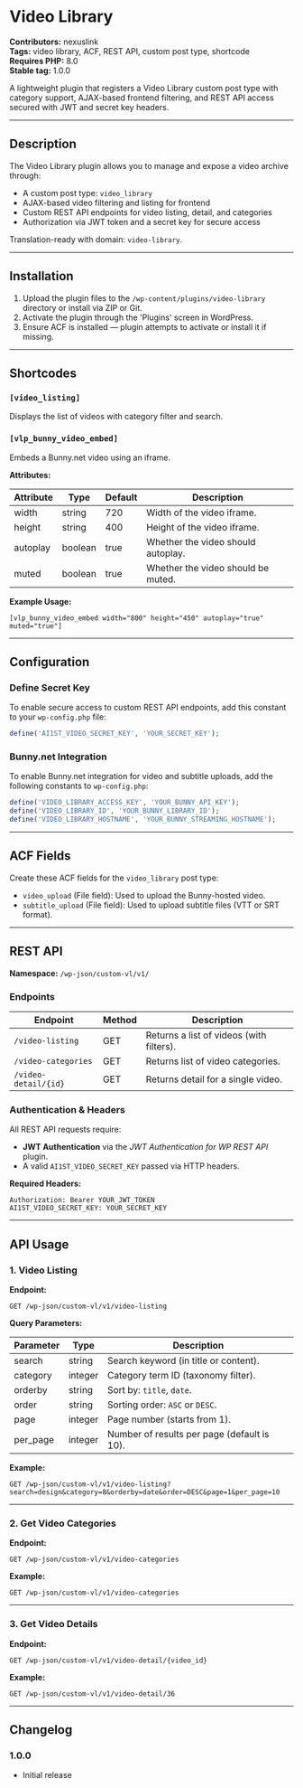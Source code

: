 
# Video Library

**Contributors:** nexuslink  
**Tags:** video library, ACF, REST API, custom post type, shortcode  
**Requires PHP:** 8.0  
**Stable tag:** 1.0.0  

A lightweight plugin that registers a Video Library custom post type with category support, AJAX-based frontend filtering, and REST API access secured with JWT and secret key headers.

---

## Description

The Video Library plugin allows you to manage and expose a video archive through:

- A custom post type: `video_library`
- AJAX-based video filtering and listing for frontend
- Custom REST API endpoints for video listing, detail, and categories
- Authorization via JWT token and a secret key for secure access

Translation-ready with domain: `video-library`.

---

## Installation

1. Upload the plugin files to the `/wp-content/plugins/video-library` directory or install via ZIP or Git.
2. Activate the plugin through the 'Plugins' screen in WordPress.
3. Ensure ACF is installed — plugin attempts to activate or install it if missing.

---

## Shortcodes

### `[video_listing]`
Displays the list of videos with category filter and search.

### `[vlp_bunny_video_embed]`
Embeds a Bunny.net video using an iframe.

**Attributes:**

| Attribute | Type    | Default | Description                                |
|-----------|---------|---------|--------------------------------------------|
| width     | string  | 720     | Width of the video iframe.                 |
| height    | string  | 400     | Height of the video iframe.                |
| autoplay  | boolean | true    | Whether the video should autoplay.         |
| muted     | boolean | true    | Whether the video should be muted.         |

**Example Usage:**

```shortcode
[vlp_bunny_video_embed width="800" height="450" autoplay="true" muted="true"]
```

---

## Configuration

### Define Secret Key

To enable secure access to custom REST API endpoints, add this constant to your `wp-config.php` file:

```php
define('AI1ST_VIDEO_SECRET_KEY', 'YOUR_SECRET_KEY');
```

### Bunny.net Integration

To enable Bunny.net integration for video and subtitle uploads, add the following constants to `wp-config.php`:

```php
define('VIDEO_LIBRARY_ACCESS_KEY', 'YOUR_BUNNY_API_KEY');
define('VIDEO_LIBRARY_ID', 'YOUR_BUNNY_LIBRARY_ID');
define('VIDEO_LIBRARY_HOSTNAME', 'YOUR_BUNNY_STREAMING_HOSTNAME');
```

---

## ACF Fields

Create these ACF fields for the `video_library` post type:

- `video_upload` (File field): Used to upload the Bunny-hosted video.
- `subtitle_upload` (File field): Used to upload subtitle files (VTT or SRT format).

---

## REST API

**Namespace:** `/wp-json/custom-vl/v1/`

### Endpoints

| Endpoint               | Method | Description                               |
|------------------------|--------|-------------------------------------------|
| `/video-listing`       | GET    | Returns a list of videos (with filters).  |
| `/video-categories`    | GET    | Returns list of video categories.         |
| `/video-detail/{id}`   | GET    | Returns detail for a single video.        |

### Authentication & Headers

All REST API requests require:

- **JWT Authentication** via the *JWT Authentication for WP REST API* plugin.
- A valid `AI1ST_VIDEO_SECRET_KEY` passed via HTTP headers.

**Required Headers:**

```
Authorization: Bearer YOUR_JWT_TOKEN
AI1ST_VIDEO_SECRET_KEY: YOUR_SECRET_KEY
```

---

## API Usage

### 1. Video Listing

**Endpoint:**

```
GET /wp-json/custom-vl/v1/video-listing
```

**Query Parameters:**

| Parameter  | Type    | Description                                 |
|------------|---------|---------------------------------------------|
| search     | string  | Search keyword (in title or content).       |
| category   | integer | Category term ID (taxonomy filter).         |
| orderby    | string  | Sort by: `title`, `date`.                   |
| order      | string  | Sorting order: `ASC` or `DESC`.             |
| page       | integer | Page number (starts from 1).                |
| per_page   | integer | Number of results per page (default is 10). |

**Example:**

```
GET /wp-json/custom-vl/v1/video-listing?search=design&category=8&orderby=date&order=DESC&page=1&per_page=10
```

---

### 2. Get Video Categories

**Endpoint:**

```
GET /wp-json/custom-vl/v1/video-categories
```

**Example:**

```
GET /wp-json/custom-vl/v1/video-categories
```

---

### 3. Get Video Details

**Endpoint:**

```
GET /wp-json/custom-vl/v1/video-detail/{video_id}
```

**Example:**

```
GET /wp-json/custom-vl/v1/video-detail/36
```

---

## Changelog

### 1.0.0

- Initial release

